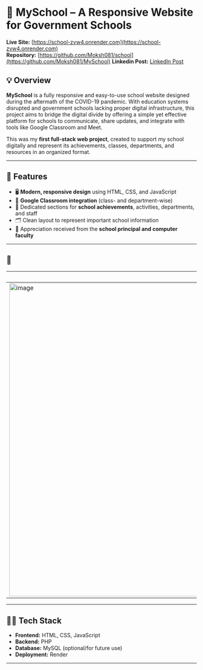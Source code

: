 # 🏫 MySchool – A Responsive Website for Government Schools

**Live Site:** [https://school-zvw4.onrender.com](https://school-zvw4.onrender.com)  
**Repository:** [https://github.com/Moksh081/school](https://github.com/Moksh081/MySchool)
**Linkedin Post:** [LinkedIn Post](https://www.linkedin.com/posts/moksh081_webdevelopment-achievement-proudmoment-activity-7209068385433800707-WCPt?utm_source=share&utm_medium=member_desktop&rcm=ACoAADASPUMBuIe6N3oXeZ66mo0QrF0fDJ4xPOw)
## 💡 Overview

**MySchool** is a fully responsive and easy-to-use school website designed during the aftermath of the COVID-19 pandemic. With education systems disrupted and government schools lacking proper digital infrastructure, this project aims to bridge the digital divide by offering a simple yet effective platform for schools to communicate, share updates, and integrate with tools like Google Classroom and Meet.

This was my **first full-stack web project**, created to support my school digitally and represent its achievements, classes, departments, and resources in an organized format.

---

## 🚀 Features

- 🖥️ **Modern, responsive design** using HTML, CSS, and JavaScript  
- 🔗 **Google Classroom integration** (class- and department-wise)  
- 🎯 Dedicated sections for **school achievements**, activities, departments, and staff  
- 🗂️ Clean layout to represent important school information  
- 💬 Appreciation received from the **school principal and computer faculty**

---

## 📸 

| Homepage | 
|---------|
| <img width="1884" height="826" alt="image" src="https://github.com/user-attachments/assets/322b964a-70ed-4415-89d7-e242560c5f2e" /> | 

---

## 🧑‍💻 Tech Stack

- **Frontend:** HTML, CSS, JavaScript  
- **Backend:** PHP  
- **Database:** MySQL (optional/for future use)  
- **Deployment:** Render

---
